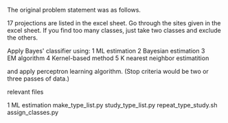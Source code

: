 The original problem statement was as follows.

17 projections are listed in the excel sheet.
Go through the sites given in the excel sheet.
If you find too many classes, just take two classes and exclude the others. 

Apply Bayes' classifier using:
1 ML estimation
2 Bayesian estimation
3 EM algorithm
4 Kernel-based method
5 K nearest neighbor estimatition

and apply perceptron learning algorithm. (Stop criteria would be two or three passes of data.)


relevant files

1 ML estimation
make_type_list.py
study_type_list.py
repeat_type_study.sh
assign_classes.py
